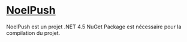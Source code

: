 # [NoelPush](http://www.noelpush.com/)

NoelPush est un projet .NET 4.5
NuGet Package est nécessaire pour la compilation du projet.
